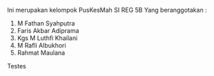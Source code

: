 Ini merupakan kelompok PusKesMah 
SI REG 5B
Yang beranggotakan : 
1. M Fathan Syahputra
2. Faris Akbar Adiprama
3. Kgs M Luthfi Khailani
4. M Rafli Albukhori
5. Rahmat Maulana

Testes
